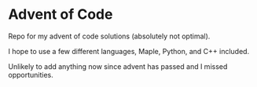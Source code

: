 # Advent of Code
Repo for my advent of code solutions (absolutely not optimal).

I hope to use a few different languages, Maple, Python, and C++ included.

Unlikely to add anything now since advent has passed and I missed opportunities.